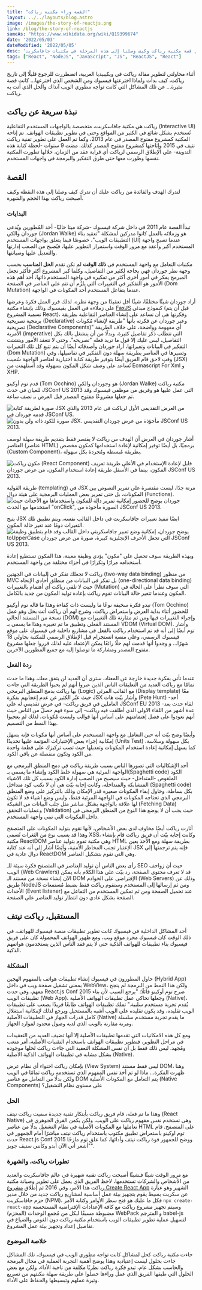 ```yaml
---
title: "القصة وراء مكتبة رياكت"
layout: ../../layouts/blog.astro
image: /images/the-story-of-reactjs.png
link: /blog/the-story-of-reactjs
sameAs: "https://www.wikidata.org/wiki/Q19399674"
date: '2022/05/03'
dateModified: '2022/05/05'
desc: 'سوف أتناول قصة مكتبة رياكت وكيف وصلنا إلى هذه المرحلة في مكتبات جافاسكربت'
tags: ["React", "NodeJS", "JavaScript", "JS", "ReactJS", "React"]
---
```


أثناء محاولتي لتطوير مقالة رياكت في ويكيبيديا العربية، اتضطررت للرجوع قليلًا إلى تاريخ رياكت، كيف بدأت ولماذا اخترعتها فيسبوك ومن الشخص الذي اخترعها... كانت قصة مثيرة... عن تلك المشاكل التي كانت تواجه مطوري الويب آنذاك والحل الذي أتت به رياكت.  

## نبذة سريعة عن رياكت
رياكت هي مكتبة جافاسكربت، متخصصة بالواجهات المستخدم التفاعلية (Interactive UI) تُستخدم بشكل شائع في الكثير من المواقع وحتى في تطوير تطبيقات الهواتف. تم إتاحة المكتبة كمشروع مفتوح المصدر في عام 2013، وكما تم العمل على تطوير تقنية رياكت نتيف في 2015 وإتاحتها كمشروع مفتوح المصدر كذلك. مضت 9 سنوات -لحظة كتابة هذه التدوينة- على الإطلاق الرسمي لرياكت أي قرابة عقد من الزمان، خلالها تطورت المكتبة نفسها وطورت معها حتى طرق التفكير والبرمجة في واجهات المستخدم.

## القصة
لتدرك الهدف والفائدة من رياكت عليك أن تدرك كيف وصلنا إلى هذه النقطة وكيف أصبحت رياكت بهذا الحجم والشهرة.
### البدايات
تبدأ القصة عام 2011 في داخل شركة فيسبوك -شركة ميتا حاليًا- أحد المُطورين ويُدعى جوردان والكي (Jordan Walke) هو وزملائه بالعمل كانوا مدركين لمشكلة "تعقيد بناء التطبيقات الويب"، خصوصًا فيما يتعلق بواجهات المستخدم (UI) عندما تصبح واجهة المستخدم أكبر وأعقد مع مرور الوقت واستمرار التطوير عليها، فيُصبح من الصعب إدارتها والتعديل عليها وصيانتها.

مكتبات التعامل مع واجهة المستخدم في **ذلك الوقت** لم تكن تقدم **الحل المناسب** بحسب وجهة نظر جوردان فهي بحاجة لكثير من التفاصيل، وكلما كبر المشروع أكثر فأكثر تجعل المبرمج يفكر في أمور أخرى أكثر من تفكيره في واجهة المستخدم ذاتها، أحد أهم هذه الأمور هو التفكير في التغييرات التي يلزُم أن تتم على العناصر في الصفحة (Dom Mutation) عندما يتفاعل المستخدم أحد المكونات في الواجهة.

أراد جوردان شيئًا مختلفًا، شيئًا أقل تعقيدًا من وجهة نظره، لذلك قرر العمل فكرة وعرضها على زملاءه في العمل بفيسبوك وذلك بإنشاء مكتبة [FaxJS](https://github.com/jordwalke/FaxJs/commit/660c868589b653a627d64506b8f6f7e3b3620c02) كنموذج مبدئي (قبل أن يتم تسمية المشروع React)، وفكرتها هي أن تساعد على إنشاء العناصر التفاعلية بطريقة برمجية تصريحية (Declarative) وعبر جوردان عن فكرته بأنها "طريقة لإنشاء مُكونات تصريحية (Declarative Components)" أي مفهومة وواضحة، على خلاف الطريقة الأمرية (imperative) التي تتطلب ذكر تفاصيل كثيرة، وبدلًا من أن ينشغل بالك بكل التفاصيل، ليس عليك إلا قول ما تريد فعله "تصريحه".
وحتى لا تتعقد الأمور ويتشتت التفكير في البيانات وتغيراتها، أراد جوردان وأصدقائه أيضًا أن يتم تتبع كل تلك التغيرات (Dom Mutation) وتصيرها في العناصر بطريقة سهلة دون التفكير في تفاصيلها، وفي وقتٍ لاحق قام الفريق أيضًا بتوفير طريقة كتابة اختيارية لعناصر الواجهة سُميت (JSX) تُساعد على وصف شكل المكون بسهولة وقد أستلهمت من Ecmascript For Xml و XHP.

 قدم توم أوكينو (Tom Occhino) هو وجوردان والكي (Jordan Walke) مكتبة رياكت للعيان في حدث JSConf US 2013 التي عمل عليها هو وفريق من موظفي فيسبوك وقد تم جعلها مشروعًا مفتوح المصدر قبل العرض بـ نصف ساعة.

![صورة لطريقة كتابة JSX من العرض التقديمي الأول لرياكت في عام 2013 والذي قدمه جوردان في JSConf US.](/images/react/React-JSConf2013-JSX.png)
![صورة للكود ذاته ولن بدون JSX. مأخؤذة من عرض جوردان التقديمي JSConf US 2013.](/images/react/React-JSConf2013-Function-Make-Element.png)

أشار جوردان في العرض أن الهدف من رياكت لا يقتصر فقط بتقديم طريقة سهلة لوصف العناصر (عناصر HTML) برمجيًا، بل أيضًا توفير إمكانية لإعادة استخدامها كمكون مخصص (Custom Component)، بطريقة مُبسطة ومُجردة بكل سهولة.

![مكون رياكت (React Component) قابل لإعادة الإستخدام في الأعلى طريقة تعريف المكون، بينما في الأسفل طريقة إعادة استخدام المكون، من عرض جوردان JSConf US 2013.](/images/react/React-JSconf2013-ReactComponent.png)

طريقة القولبة (templating) في JSX مرنة جدًا، ليست مقتصرة على تمرير النصوص بين المكونات، بل حتى تمرير بعض العمليات البرمجية على هيئة دوال (Functions).
![جوردان يوضح للحضور إمكانية تمرير دالة للمكون واستخدماها مع الأحداث حيث استخدمها مع الحدث "onClick", الصورة مأخوذة من JSConf US 2013.](/images/react/React-JSconf2013-ReactComponentPassFunc.png)

يتيح JSX ايضًا تنفيذ تعبيرات جافاسكربت في داخل القالب نفسه، ويتم تطبيق تلك التغيرات دومًا عند تغير حالة المكون.
![يوضح جوردان، إمكانية وضع تعبير جافاسكربتي داخل القالب وقد قام بتطبيق وظيفة toUpperCase التي تجعل اﻷحرف الإنجليزية كبيرة، صورة من عرض جوردان JSConf US 2013.](/images/react/React-JSconf2013-JSXWithJSExpression.png)

وبهذه الطريقة سوف تحصل على "مكون" يؤدي وظيفة معينة، هذا المكون تستطيع إعادة أستخدامه مرارًا وتكرارًا في أجزاء مختلفة من واجهة المستخدم.

رياكت لا تجعلك تفكر في البيانات في الجهتين (two-way data binding) من منظور MVC بل تفكر في البيانات من منطلق أُحادي الإتجاه (one-directional data binding) حيث لا تلقي رياكت أي أهتمام بالتغييرات (Mutation) التي سوف تطرأ على الحالة في المكون وعندما تتغير حالة البيانات تقوم رياكت بإعادة توليد المكون من جديد بالكامل. 

تبدو فكرة سخيفة نوعًا ما وليست ذات كفاءة وهذا ما قاله توم أوكينو (Tom Occhino) للحضور أثناء بداية العرض واستعراض رياكت، وشرح لهم أن رياكت أتت بحل وهو عمل نسخة من المستند الحالي (DOM) وإجراء التغييرات فيها ومن ثم مقارنة تلك التغييرات مع المستند الفعلي وتطبيق ما تم تغييره وهذا ما يسمى بـ VDOM (Virtual DOM). وأشار توم أيضًا إلى أنه قد تم استخدام رياكت بالفعل في مشاريع داخلية في فيسبوك على موقع فيسبوك الرسمي، وعلى منصة انستجرام قبل الإطلاق الرسمي للمكتبة بحاولي 18 شهرًا... و وجدوا أنها قدمت لهم حلًا رائعًا يمكن الإعتماد عليه لذلك قرروا جعلها مشروع مفتوح المصدر ومشاركة ما توصلوا إليه مع جميع المطورين الآخرين.

### ردة الفعل
عندما تأتي بفكرة جديدة خارجة عن المعتاد، سترى أن العديد لن يتفق معك، وهذا ما حدث تمامًا مع رياكت العديد من التعليقات الناس الذين عبروا أنهم لم يحبوا الطريقة التي جاءت بها رياكت بدمج المنطق البرمجي (Logic) مع القالب المرئي (Display template) معًا حيث عبّر الكثير عن عدم إعجابهم بفكرة JSX وأشار بيّت هات (Pete Hunt) -أحد العاملين في فريق رياكت- في عرضٍ تقديمي له على JSConf EU 2013 -لقاء حدث بعد عدة أشهر من اللقاء الاولى الذي أطلقت فيه رياكت- إلى سوء فهم حصل من الناس حيث أنهم تعودوا على فصل إهتمامتهم على أساس أنها قوالب وليست مُكونات، لذلك لم يعجبوا بهذا النمط من التصميم.

وأيضًا وضح بيّت أنه حين التعامل مع واجهة المستخدم على أساس أنها مكونات فإنه يسهل إمكانية إجراء بعض الإختبارات المؤتمة عليها تحديدًا (Units Test) بكل سهولة وسلاسة، كما يسهل إمكانية إعادة استخدام المكونات وتعديلها حيث تصب تركيزك على قطعة واحدة من الكود وتكون منفصلة عن باقي الكود.

أحد الإشكاليات التي تصورها الناس بسبب طريقة رياكت في دمج المنطق البرمجي مع الواجهة المرئية هي سهولة خلط الكود وإنشاء ما يسمى بـ(Spaghetti code) الكود الملغوص -المتداخل- حيث سيصبح من الصعب إدارة الكود بسبب كل تلك الاشياء المتشابكة والمتداخلة، وكانت إجابة بيّت هي أن لا تكتب كود متداخل (Spaghetti code) بكل بساطة، وحاول إبقاء المكونات صغيرة قدر الإمكان وذلك بالتركيز على وضع المنطق البرمجي الذي تحتاجه المكونات في الواجهة المرئية فقط، وليس وضع اشياء قد لا تكون لها علاقة بالواجهة بشكل مباشر مثل جلب البيانات من الشبكة (Fetching Data) وعمليات التحقق (Validation) حيث يجب أن لا يوضع هذا النوع من المنطق البرمجي في داخل المكونات التي تبني واجهة المستخدم.

أثارت رياكت أيضًا مخاوف لدى بعض الأشخاص، لأنها تقوم بتوليد المكونات على المتصفح وهذا قد يسبب نوع من الثغرات تُسمى XSS، وكانت إجابة بيّت أن فريق رياكت قام بإنشاء مكتبة ReactDOM وهي مكتبة تقوم بتوليد عناصر HTML بطريقة سهلة ومع الأخذ بعين الإعتبار تجنب المخاطر الأمنية، وأيَضًا أشار إلى أنه عند كتابة JSX فإنه يتم ترجمتها إلى دوال عادية في ReactDOM وهي التي تقوم بتشكيل العناصر.

رأى بعض الناس أن توليد العناصر في المتصفح فكرة سيئة للـ SEO حيث أن زواحف الويب (Web Crawlers) قد لا تعرف محتوى الصفحة، رد بيّت على هذا الكلام بأنه يمكن الآن إنشاء نسخة من مستند الـ DOM الإفتراضي على الخوادم (Web Servers) وذلك عن طريق NodeJS ومن ثم إرسالها إلى المستخدم وستقوم رياكت فقط بضبط مُستمعات الأحداث (Event listener) عند تحميل الصفحة ومن ثم تمكين المستخدم من التفاعل مع الصفحة بشكل عادي دون انتظار توليد العناصر على الصفحة.

## المستقبل، رياكت نيتف
أحد المشاكل الداخلية في فيسبوك كانت تطوير تطبيقات منصة فيسبوك للهواتف، في ذلك الوقت كان فيسبوك مجرد موقع ويب، ومع ظهور الهواتف المحمولة كان على فريق فيسبوك بناء تطبيقات للهواتف الذكية حتى لا يتم فقد الناس الذين يستخدمون هواتفهم الذكية.
### المشكلة
حاول المطورون في فيسبوك إنشاء تطبيقات هواتف بالمفهوم الهجين (Hybrid App) بمعنى تشغيل صفحة ويب في داخل WebView، ولكن هذا النمط من البرمجة لم ينجح معهم، وفي حدث React.js Conf 2015 صرح توم أوكينو قائلًا: "يرجع السبب لأن بناء تطبيقات الويب (Web App)، وجعلها تحاكي عمل تطبيقات الهواتف الأصلية (Native)، يُقدم تجربة مستخدم سلبية." تملك تطبيقات الهواتف طابعًا فريدًا يصعب على تطبيقات الويب تقليده، وقد يكون تقليده على الويب أشبه بالمستحيل ويرجع لذلك لإمكانية استغلال كامل قدرات الجهاز في التطبيقات الأصلية (Native) ما يقدم تجربة مستخدم سلسلة ومرنة مقارنة بالويب الذي لديه وصول محدود لموارد الجهاز.

ومع كل هذه الامكانيات التي تقدمها تطبيقات اﻷصلية إلا أنها تضيف العديد من التعقيدات في مراحل التطوير، فتطوير تطبيقات الهواتف باستخدام التقنيات الأصلية، أمر متعب ومُجهد.
ليس ذلك فقط بل أن نفس المشكلة التعقيد التي جاءت رياكت لحلها موجودة بشكل مشابه في تطبيقات الهواتف الذكية الاصلية (Native).

بإمكان رياكت احتواء أي نظام عرض (View System) ليس فقط مستند DOM، وهنا ظهرت الفكرة... ماذا لو تم أخذ نفس المفهوم الذي تستخدمه رياكت تمامًا في الويب ولكن بدلًا من التعامل مع عناصر DOM يتم التعامل مع المكونات الأصلية (Native Components) على مستوى نظام التشغيل؟

### الحل

وهذا ما تم فعله، قام فريق رياكت بأبتكار تقنية جديدة سميت رياكت نيتف (React Native) وهي تستخدم نفس مفهوم رياكت على الويب، ولكن يكمن الفرق الجوهري في تعاملها مع المكونات الأصلية في نظام التشغيل بدلًا من عناصر HTML على المتصفح. قام توم اوكينو باستعراض تطبيق مكتوب باستخدام رياكت نيتف مباشرًا أمام الجمهور في حدث React.js Conf 2015 ووضح للجمهور قوة رياكت نيتف وأدائها، كما علق توم مازحًا "أشعر أني الآن أبدو وكأنني ستيف جوبز".

### تطورات رياكت، والشهرة
مع مرور الوقت شيئًا فـشيئًا أصبحت رياكت تقنية شهيرة في عالم جافاسكربت والعديد من الأشخاص والشركات تستخدمها، لاحظ الفريق الذي يعمل على تطوير وصيانة مكتبة رياكت هذا الأمر، وفي 2016 ثم إطلاق [مشروع Create React App](https://create-react-app.dev/) الشهير وهو عبارة عن سكربت بسيط يقوم بتجهيز بيئة  عمل أساسية لمشاريع رياكت جديد من خلال مدير حزم جافاسكربت (NPM)، فكل ما عليك هو فتح سطر الأوامر وكتابة اﻷمر `npx create-react-app` وسيتم تجهيز مشروع رياكت مع كافة الإعدادات الإفتراضية المستحسنة مضبوطة مسبقًا لـكل من مُجمع الوحدات (المحزم) WebPack و المترجم babel-js لتسهيل عملية تطوير تطبيقات الويب باستخدام مكتبة رياكت دون الغوص والضياع في تفاصيل إعداد وتجهيز بيئة عمل المشروع.

### خلاصة الموضوع
جاءت مكتبة رياكت كحل لمشاكل كانت تواجه مطوري الويب في فيسبوك، تلك المشاكل جاءت بحلول ليست إعتيادية وهذا يوضح أهمية التجربة العملية في مجال البرمجة والحاسب بشكل عام، تبدو فكرة رياكت نظريًا مكلفة من ناحية الأداء، ولكن مع بعض الحلول التي طبقها الفريق الذي عمل وراءها حصلوا على طريقة سهلة مكنتهم من تسريع وتيرة عملهم وتبسيطها والحفاظ على الأداء.


<script type="application/ld+json" set:html={`{"@context":"https://schema.org","@type":"FAQPage","mainEntity":[{"@type":"Question","name":"ما هي مكتبة رياكت؟","acceptedAnswer":{"@type":"Answer","text":"مكتبة جافاسكربت، متخصصة بالواجهات المستخدم التفاعلية، تُستخدم بشكل شائع في الكثير من المواقع وحتى في تطوير تطبيقات الهواتف."}},{"@type":"Question","name":"متى تم إطلاق مكتبة رياكت؟","acceptedAnswer":{"@type":"Answer","text":"في عام 2013، في حدث JSConf US الولايات المتحدة الأمريكية."}},{"@type":"Question","name":"من الشخص الذي أبتكر مكتبة رياكت؟","acceptedAnswer":{"@type":"Answer","text":"مهندس البرمجيات جوردان والكي، حينما كان موظفًا في شركة فيسبوك."}},{"@type":"Question","name":"ما الفرق بين رياكت نيتف ورياكت جي اس؟","acceptedAnswer":{"@type":"Answer","text":"كلاهم يعملان باستخدام جافاسكربت، وبمفهوم مشابه ولكن في رياكت نيتف بدلًا من أن يتم ترجمة الناتج إلى DOM يتم ترجمتها إلى مكونات أصلية موجودة في نظام التشغيل."}},{"@type":"Question","name":"ماذا كان اسم مكتبة رياكت اثناء مرحلة تطويرها المبدئي؟","acceptedAnswer":{"@type":"Answer","text":"كانت تُسمى FaxJS."}},{"@type":"Question","name":"متى تم إطلاق رياكت نيتف؟","acceptedAnswer":{"@type":"Answer","text":"تم إطلاق رياكت نيتف في 2015، خلال مؤتمر React.js Confg"}}]}`}></script>
